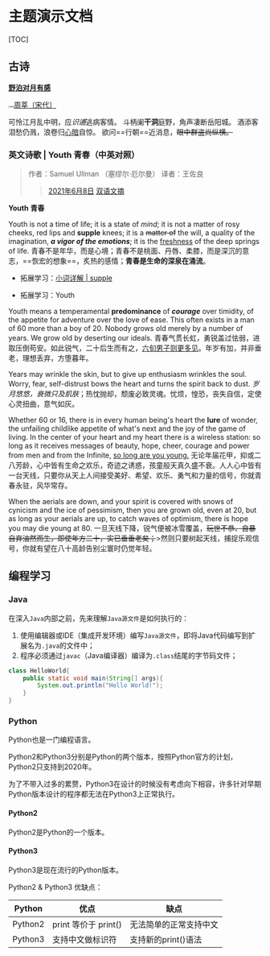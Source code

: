 # 主题演示文档

[TOC]

## 古诗

[**野泊对月有感**](https://so.gushiwen.cn/shiwenv_48dbf3cf60a6.aspx)

[<img src="https://ziyuan.guwendao.net/authorImg300/%e5%ae%8b%e4%bb%a3.jpg" alt="周莘" style="zoom:25%;" />周莘](https://so.gushiwen.cn/authorv.aspx?name=周莘)[〔宋代〕](https://so.gushiwen.cn/shiwens/default.aspx?cstr=宋代)

可怜江月乱中明，应*识逋*逃病客情。
斗柄阑**干洞**庭野，角声凄断岳阳城。
酒添客泪愁仍溅，浪卷归<u>心暗</u>自惊。
欲问==行朝==近消息，<del>眼中群盗尚纵横。</del>

### 英文诗歌 | Youth 青春（中英对照）

> 作者：Samuel Ullman （塞缪尔·厄尔曼）
> 译者：王佐良
>
> > [2021年6月8日](https://www.englishtour.cn/date/2021/06) [双语文摘](https://www.englishtour.cn/category/bilingual-digest)

**Youth**
**青春**

Youth is not a time of life; it is a state of *mind*; it is not a matter of rosy cheeks, red lips and **supple** knees; it is a <del>matter of</del> the will, a quality of the imagination, ***a vigor of the emotions***; it is the <u>freshness</u> of the deep springs of life.
青春不是年华，而是心境；青春不是桃面、丹唇、柔膝，而是深沉的意志，==恢宏的想象==，炙热的感情；**青春是生命的深泉在涌流**。

- 拓展学习：[小词详解 | supple](https://www.englishtour.cn/10134)

- 拓展学习：Youth

Youth means a temperamental **predominance** of ***courage*** over timidity, of the appetite for adventure over the love of ease. This often exists in a man of 60 more than a boy of 20. Nobody grows old merely by a number of years. We grow old by deserting our ideals.
青春气贯长虹，勇锐盖过怯弱，进取压倒苟安。如此锐气，二十后生而有之，<u>六旬男子则更多见</u>。年岁有加，并非垂老，理想丢弃，方堕暮年。

Years may wrinkle the skin, but to give up enthusiasm wrinkles the soul. Worry, fear, self-distrust bows the heart and turns the spirit back to dust.
*岁月悠悠，衰微只及肌肤*；热忱抛却，颓废必致灵魂。忧烦，惶恐，丧失自信，定使心灵扭曲，意气如灰。

Whether 60 or 16, there is in every human being's heart the **lure** of wonder, the unfailing childlike appetite of what's next and the joy of the game of living. In the center of your heart and my heart there is a wireless station: so long as it receives messages of beauty, hope, cheer, courage and power from men and from the Infinite, <u>so long are you young.</u>
无论年届花甲，抑或二八芳龄，心中皆有生命之欢乐，奇迹之诱惑，孩童般天真久盛不衰。人人心中皆有一台天线，只要你从天上人间接受美好、希望、欢乐、勇气和力量的信号，你就青春永驻，风华常存。

When the aerials are down, and your spirit is covered with snows of cynicism and the ice of pessimism, then you are grown old, even at 20, but as long as your aerials are up, to catch waves of optimism, there is hope you may die young at 80.
一旦天线下降，锐气便被冰雪覆盖，<del>玩世不恭、自暴自弃油然而生，即使年方二十，实已垂垂老矣；</del>>然则只要树起天线，捕捉乐观信号，你就有望在八十高龄告别尘寰时仍觉年轻。

## 编程学习

### Java

在深入`Java`内部之前，先来理解`Java源文件`是如何执行的：

1. 使用编辑器或IDE（集成开发环境）编写`Java源文件`，即将Java代码编写到扩展名为`.java`的文件中；
2. 程序必须通过`javac`（Java编译器）编译为`.class`结尾的字节码文件；

```java
class HelloWorld{
	public static void main(String[] args){
		System.out.println("Hello World!");
	}
}
```

### Python

Python也是一门编程语言。

Python2和Python3分别是Python的两个版本，按照Python官方的计划，Python2只支持到2020年。

为了不带入过多的累赘，Python3在设计的时候没有考虑向下相容，许多针对早期Python版本设计的程序都无法在Python3上正常执行。

#### Python2

Python2是Python的一个版本。

#### Python3

Python3是现在流行的Python版本。

Python2 & Python3 优缺点：

| Python  | 优点                 | 缺点                   |
| ------- | -------------------- | ---------------------- |
| Python2 | print 等价于 print() | 无法简单的正常支持中文 |
| Python3 | 支持中文做标识符     | 支持新的print()语法    |
